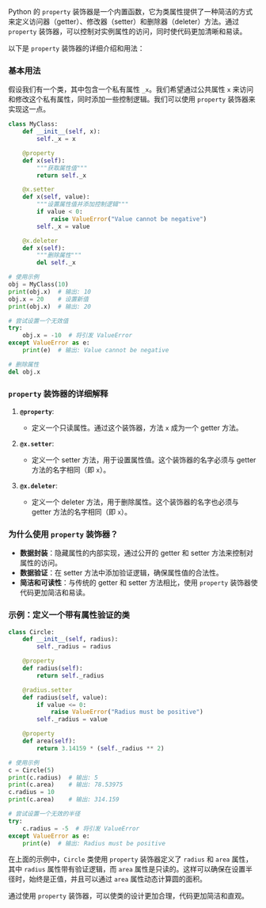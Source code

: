 Python 的 `property` 装饰器是一个内置函数，它为类属性提供了一种简洁的方式来定义访问器（getter）、修改器（setter）和删除器（deleter）方法。通过 `property` 装饰器，可以控制对实例属性的访问，同时使代码更加清晰和易读。

以下是 `property` 装饰器的详细介绍和用法：

### 基本用法

假设我们有一个类，其中包含一个私有属性 `_x`。我们希望通过公共属性 `x` 来访问和修改这个私有属性，同时添加一些控制逻辑。我们可以使用 `property` 装饰器来实现这一点。

```python
class MyClass:
    def __init__(self, x):
        self._x = x

    @property
    def x(self):
        """获取属性值"""
        return self._x

    @x.setter
    def x(self, value):
        """设置属性值并添加控制逻辑"""
        if value < 0:
            raise ValueError("Value cannot be negative")
        self._x = value

    @x.deleter
    def x(self):
        """删除属性"""
        del self._x

# 使用示例
obj = MyClass(10)
print(obj.x)  # 输出: 10
obj.x = 20    # 设置新值
print(obj.x)  # 输出: 20

# 尝试设置一个无效值
try:
    obj.x = -10  # 将引发 ValueError
except ValueError as e:
    print(e)  # 输出: Value cannot be negative

# 删除属性
del obj.x
```

### `property` 装饰器的详细解释

1. **`@property`**:
    - 定义一个只读属性。通过这个装饰器，方法 `x` 成为一个 getter 方法。

2. **`@x.setter`**:
    - 定义一个 setter 方法，用于设置属性值。这个装饰器的名字必须与 getter 方法的名字相同（即 `x`）。

3. **`@x.deleter`**:
    - 定义一个 deleter 方法，用于删除属性。这个装饰器的名字也必须与 getter 方法的名字相同（即 `x`）。

### 为什么使用 `property` 装饰器？

- **数据封装**：隐藏属性的内部实现，通过公开的 getter 和 setter 方法来控制对属性的访问。
- **数据验证**：在 setter 方法中添加验证逻辑，确保属性值的合法性。
- **简洁和可读性**：与传统的 getter 和 setter 方法相比，使用 `property` 装饰器使代码更加简洁和易读。

### 示例：定义一个带有属性验证的类

```python
class Circle:
    def __init__(self, radius):
        self._radius = radius

    @property
    def radius(self):
        return self._radius

    @radius.setter
    def radius(self, value):
        if value <= 0:
            raise ValueError("Radius must be positive")
        self._radius = value

    @property
    def area(self):
        return 3.14159 * (self._radius ** 2)

# 使用示例
c = Circle(5)
print(c.radius)  # 输出: 5
print(c.area)    # 输出: 78.53975
c.radius = 10
print(c.area)    # 输出: 314.159

# 尝试设置一个无效的半径
try:
    c.radius = -5  # 将引发 ValueError
except ValueError as e:
    print(e)  # 输出: Radius must be positive
```

在上面的示例中，`Circle` 类使用 `property` 装饰器定义了 `radius` 和 `area` 属性，其中 `radius` 属性带有验证逻辑，而 `area` 属性是只读的。这样可以确保在设置半径时，始终是正值，并且可以通过 `area` 属性动态计算圆的面积。

通过使用 `property` 装饰器，可以使类的设计更加合理，代码更加简洁和直观。